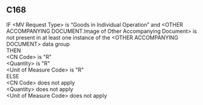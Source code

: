## C168
IF &lt;MV Request Type&gt; is “Goods in Individual Operation” and &lt;OTHER ACCOMPANYING DOCUMENT.Image of Other Accompanying Document&gt; is not present in at least one instance of the &lt;OTHER ACCOMPANYING DOCUMENT&gt; data group  
THEN  
    &lt;CN Code&gt; is "R"   
    &lt;Quantity&gt; is "R"   
    &lt;Unit of Measure Code&gt; is "R"   
ELSE   
    &lt;CN Code&gt; does not apply      
    &lt;Quantity&gt; does not apply      
    &lt;Unit of Measure Code&gt; does not apply
